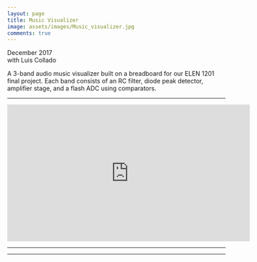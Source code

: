 ```yaml
---
layout: page
title: Music Visualizer
image: assets/images/Music_visualizer.jpg
comments: true
---
```

December 2017<br>
with Luis Collado

A 3-band audio music visualizer built on a breadboard for our ELEN 1201 final project. Each band consists of an RC filter, diode peak detector, amplifier stage, and a flash ADC using comparators.

<hr class="major" />

<iframe width="560" height="315" src="https://www.youtube.com/embed/OAprvrdoSRs?rel=0" frameborder="0" allow="autoplay; encrypted-media" allowfullscreen></iframe>

<hr class="major" />

<div class="container" id="gallery"></div>

<script type="text/javascript" src="assets/js/generategallery.js"></script>
<script>
  var filenames = [
    "Music_visualizer_breadboard.jpg"
  ];
  var captions = [
    "Complete circuit on a breadboard"
  ];

  <!-- Note that we need to call this BEFORE gallery.js is loaded -->
  generateGalleryHTML(filenames, captions);
</script>

<hr class="major" />
<link rel="stylesheet" href="assets/css/gallery.css">
<script type="text/javascript" src="assets/js/gallery.js"></script>